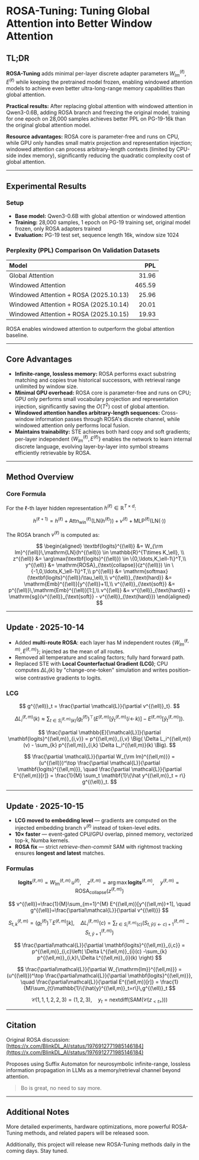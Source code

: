   # ROSA-Tuning: Tuning Global Attention into Better Window Attention

## TL;DR

**ROSA-Tuning** adds minimal per-layer discrete adapter parameters $W_{lm}^{(\ell)}, E^{(\ell)}$ while keeping the pretrained model frozen, enabling windowed attention models to achieve even better ultra-long-range memory capabilities than global attention.

**Practical results:** After replacing global attention with windowed attention in Qwen3-0.6B, adding ROSA branch and freezing the original model, training for one epoch on 28,000 samples achieves better PPL on PG-19-16k than the original global attention model.

**Resource advantages:** ROSA core is parameter-free and runs on CPU, while GPU only handles small matrix projection and representation injection; windowed attention can process arbitrary-length contexts (limited by CPU-side index memory), significantly reducing the quadratic complexity cost of global attention.

---

## Experimental Results

### Setup

- **Base model:** Qwen3-0.6B with global attention or windowed attention  
- **Training:** 28,000 samples, 1 epoch on PG-19 training set, original model frozen, only ROSA adapters trained  
- **Evaluation:** PG-19 test set, sequence length 16k, window size 1024  

### Perplexity (PPL) Comparison On Validation Datasets

| Model | PPL |
|:------|----:|
| Global Attention | 31.96 |
| Windowed Attention | 465.59 |
| Windowed Attention + ROSA (2025.10.13) | 25.96 |
| Windowed Attention + ROSA (2025.10.14) | 20.01 |
| Windowed Attention + ROSA (2025.10.15) | 19.93 |

ROSA enables windowed attention to outperform the global attention baseline.

---

## Core Advantages

- **Infinite-range, lossless memory:** ROSA performs exact substring matching and copies true historical successors, with retrieval range unlimited by window size.  
- **Minimal GPU overhead:** ROSA core is parameter-free and runs on CPU; GPU only performs small vocabulary projection and representation injection, significantly saving the $O(T^2)$ cost of global attention.  
- **Windowed attention handles arbitrary-length sequences:** Cross-window information passes through ROSA's discrete channel, while windowed attention only performs local fusion.  
- **Maintains trainability:** STE achieves both hard copy and soft gradients; per-layer independent $\{W_{lm}^{(\ell)}, E^{(\ell)}\}$ enables the network to learn internal discrete language, evolving layer-by-layer into symbol streams efficiently retrievable by ROSA.  

---

## Method Overview

### Core Formula

For the $\ell$-th layer hidden representation $h^{(\ell)} \in \mathbb{R}^{T\times d}$:

$$
h^{(\ell+1)} = h^{(\ell)} + \mathrm{Attn}^{(\ell)}_{\text{win}}(\mathrm{LN}(h^{(\ell)})) + v^{(\ell)} + \mathrm{MLP}^{(\ell)}(\mathrm{LN}(\cdot))
$$

The ROSA branch $v^{(\ell)}$ is computed as:

$$
\begin{aligned}
\textbf{logits}^{(\ell)} &= W_{\rm lm}^{(\ell)}\,\mathrm{LN}(h^{(\ell)}) \in \mathbb{R}^{T\times K_\ell}, \\
z^{(\ell)} &= \arg\max(\textbf{logits}^{(\ell)}) \in \{0,\ldots,K_\ell-1\}^T,\\
y^{(\ell)} &= \mathrm{ROSA}_{\text{collapse}}(z^{(\ell)}) \in \{-1,0,\ldots,K_\ell-1\}^T,\\
p^{(\ell)} &= \mathrm{softmax}(\textbf{logits}^{(\ell)}/\tau_\ell),\\
v^{(\ell)}_{\text{hard}} &= \mathrm{Emb}^{(\ell)}[y^{(\ell)}+1],\\
v^{(\ell)}_{\text{soft}} &= p^{(\ell)}\,\mathrm{Emb}^{(\ell)}[1:],\\
v^{(\ell)} &= v^{(\ell)}_{\text{hard}} + \mathrm{sg}(v^{(\ell)}_{\text{soft}} - v^{(\ell)}_{\text{hard}})
\end{aligned}
$$

---

## Update · 2025-10-14

- Added **multi-route ROSA**: each layer has M independent routes $\{W_{lm}^{(\ell,m)}, E^{(\ell,m)}\}$; injected as the mean of all routes.  
- Removed all temperature and scaling factors; fully hard forward path.  
- Replaced STE with **Local Counterfactual Gradient (LCG)**; CPU computes $\Delta L_i(k)$ by "change-one-token" simulation and writes position-wise contrastive gradients to logits.  




### LCG 

$$
g^{(\ell)}_t = \frac{\partial \mathcal{L}}{\partial v^{(\ell)}_t}.
$$

$$
\Delta L_i^{(\ell,m)}(k) \approx \sum_{t \in S_i^{(\ell,m)}(k)} (g^{(\ell)}_t)^\top (E^{(\ell,m)}[\hat y^{(\ell,m)}_t(i \!\leftarrow\! k)] - E^{(\ell,m)}[\hat y^{(\ell,m)}_t]).
$$

$$
\frac{\partial \mathbb{E}[\mathcal{L}]}{\partial \mathbf{logits}^{(\ell,m)}_{i,v}} = p^{(\ell,m)}_{i,v} \Big( \Delta L_i^{(\ell,m)}(v) - \sum_{k} p^{(\ell,m)}_{i,k} \Delta L_i^{(\ell,m)}(k) \Big).
$$

$$
\frac{\partial \mathcal{L}}{\partial W_{\rm lm}^{(\ell,m)}} = (u^{(\ell)})^\top \frac{\partial \mathcal{L}}{\partial \mathbf{logits}^{(\ell,m)}}, \quad \frac{\partial \mathcal{L}}{\partial E^{(\ell,m)}[r]} = \frac{1}{M} \sum_t \mathbf{1}\{\hat y^{(\ell,m)}_t = r\} g^{(\ell)}_t.
$$

---

## Update · 2025-10-15
- **LCG moved to embedding level** — gradients are computed on the injected embedding branch $v^{(\ell)}$ instead of token-level edits.  
- **10× faster** — event-gated CPU/GPU overlap, pinned memory, vectorized top-k, Numba kernels.  
- **ROSA fix** — strict *retrieve-then-commit* SAM with rightmost tracking ensures **longest and latest** matches.

### Formulas

$$
\mathbf{logits}^{(\ell,m)} = W_{\mathrm{lm}}^{(\ell,m)}\,u^{(\ell)}, \quad
z^{(\ell,m)}=\arg\max \mathbf{logits}^{(\ell,m)}, \quad
y^{(\ell,m)}=\mathrm{ROSA}_{\mathrm{collapse}}(z^{(\ell,m)})
$$

$$
v^{(\ell)}=\frac{1}{M}\sum_{m=1}^{M} E^{(\ell,m)}[y^{(\ell,m)}+1], \quad
g^{(\ell)}=\frac{\partial\mathcal{L}}{\partial v^{(\ell)}}
$$

$$
S^{(\ell,m)}_{t,k}=(g^{(\ell)}_t)^\top E^{(\ell,m)}[k], \quad
\Delta L^{(\ell,m)}_{i}(c)=
\sum_{t\in S^{(\ell,m)}_{i}(c)} \left(
S^{(\ell,m)}_{t,\,\hat{y}(i\leftarrow c)+1}-S^{(\ell,m)}_{t,\,\hat{y}+1}
\right)
$$

$$
\frac{\partial\mathcal{L}}{\partial \mathbf{logits}^{(\ell,m)}_{i,c}}
= p^{(\ell,m)}_{i,c}\left(
\Delta L^{(\ell,m)}_{i}(c)
-\sum_{k} p^{(\ell,m)}_{i,k}\,\Delta L^{(\ell,m)}_{i}(k)
\right)
$$

$$
\frac{\partial\mathcal{L}}{\partial W_{\mathrm{lm}}^{(\ell,m)}}
= (u^{(\ell)})^\top
\frac{\partial\mathcal{L}}{\partial \mathbf{logits}^{(\ell,m)}}, \quad
\frac{\partial\mathcal{L}}{\partial E^{(\ell,m)}[r]}
= \frac{1}{M}\sum_{t}\mathbb{1}\{\hat{y}^{(\ell,m)}_t=r\}\,g^{(\ell)}_t
$$

$$
\mathcal{C}(1,1,1,2,2,3)=(1,2,3), \quad
y_t=\mathrm{nextdiff}(\mathrm{SAM}(\mathcal{C}(z_{<t>})))
$$



---

## Citation

Original ROSA discussion: [https://x.com/BlinkDL_AI/status/1976912771985146184](https://x.com/BlinkDL_AI/status/1976912771985146184)

Proposes using Suffix Automaton for neurosymbolic infinite-range, lossless information propagation in LLMs as a memory/retrieval channel beyond attention.

> Bo is great, no need to say more.

---

## Additional Notes

More detailed experiments, hardware optimizations, more powerful ROSA-Tuning methods, and related papers will be released soon.  

Additionally, this project will release new ROSA-Tuning methods daily in the coming days. Stay tuned.
